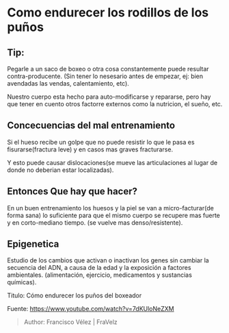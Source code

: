 
# Como endurecer los rodillos de los puños

## Tip:
Pegarle a un saco de boxeo o otra cosa constantemente puede resultar contra-producente. (Sin tener lo nesesario antes de empezar, ej: bien avendadas las vendas, calentamiento, etc).

Nuestro cuerpo esta hecho para auto-modificarse y repararse, pero hay que tener en cuento otros factorre externos como la nutricion, el sueño, etc.

## Concecuencias del mal entrenamiento
Si el hueso recibe un golpe que no puede resistir lo que le pasa es fisurarse(fractura leve) y en casos mas graves fracturarse.

Y esto puede causar dislocaciones(se mueve las articulaciones al lugar de donde no deberian estar localizadas).

## Entonces Que hay que hacer?
En un buen entrenamiento los huesos y la piel se van a micro-facturar(de forma sana) lo suficiente para que el mismo cuerpo se recupere mas fuerte y en corto-mediano tiempo. (se vuelve mas denso/resistente).

## Epigenetica
Estudio de los cambios que activan o inactivan los genes sin cambiar la secuencia del ADN, a causa de la edad y la exposición a factores ambientales. (alimentación, ejercicio, medicamentos y sustancias químicas).

Titulo: Cómo endurecer los puños del boxeador

Fuente: https://www.youtube.com/watch?v=7dKUloNeZXM

> Author: Francisco Vélez | FraVelz
